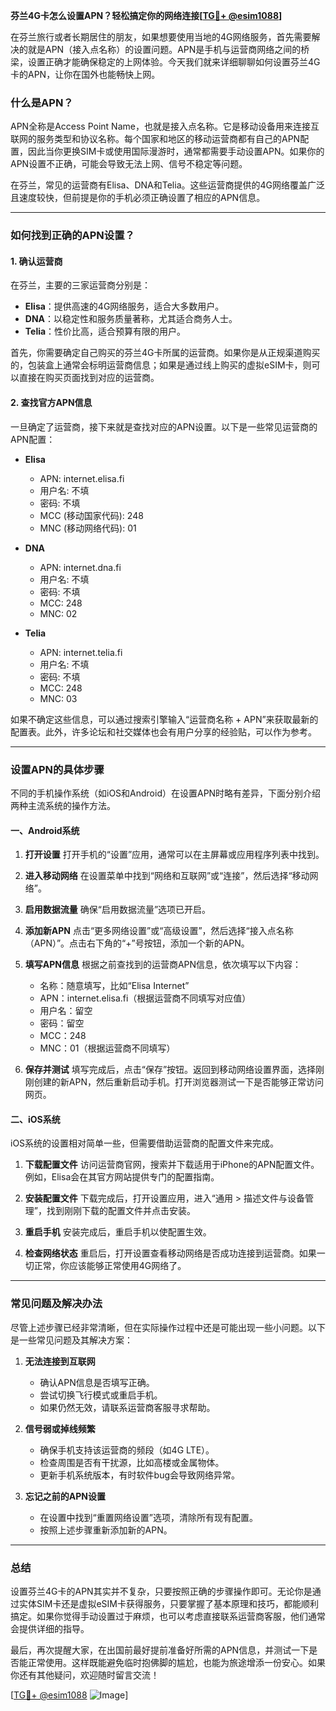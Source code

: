 **芬兰4G卡怎么设置APN？轻松搞定你的网络连接[[TG💪+ @esim1088](https://t.me/s/esim1088)]**

在芬兰旅行或者长期居住的朋友，如果想要使用当地的4G网络服务，首先需要解决的就是APN（接入点名称）的设置问题。APN是手机与运营商网络之间的桥梁，设置正确才能确保稳定的上网体验。今天我们就来详细聊聊如何设置芬兰4G卡的APN，让你在国外也能畅快上网。

### 什么是APN？

APN全称是Access Point Name，也就是接入点名称。它是移动设备用来连接互联网的服务类型和协议名称。每个国家和地区的移动运营商都有自己的APN配置，因此当你更换SIM卡或使用国际漫游时，通常都需要手动设置APN。如果你的APN设置不正确，可能会导致无法上网、信号不稳定等问题。

在芬兰，常见的运营商有Elisa、DNA和Telia。这些运营商提供的4G网络覆盖广泛且速度较快，但前提是你的手机必须正确设置了相应的APN信息。

---

### 如何找到正确的APN设置？

#### 1. **确认运营商**
在芬兰，主要的三家运营商分别是：
- **Elisa**：提供高速的4G网络服务，适合大多数用户。
- **DNA**：以稳定性和服务质量著称，尤其适合商务人士。
- **Telia**：性价比高，适合预算有限的用户。

首先，你需要确定自己购买的芬兰4G卡所属的运营商。如果你是从正规渠道购买的，包装盒上通常会标明运营商信息；如果是通过线上购买的虚拟eSIM卡，则可以直接在购买页面找到对应的运营商。

#### 2. **查找官方APN信息**
一旦确定了运营商，接下来就是查找对应的APN设置。以下是一些常见运营商的APN配置：

- **Elisa**
  - APN: internet.elisa.fi
  - 用户名: 不填
  - 密码: 不填
  - MCC (移动国家代码): 248
  - MNC (移动网络代码): 01

- **DNA**
  - APN: internet.dna.fi
  - 用户名: 不填
  - 密码: 不填
  - MCC: 248
  - MNC: 02

- **Telia**
  - APN: internet.telia.fi
  - 用户名: 不填
  - 密码: 不填
  - MCC: 248
  - MNC: 03

如果不确定这些信息，可以通过搜索引擎输入“运营商名称 + APN”来获取最新的配置表。此外，许多论坛和社交媒体也会有用户分享的经验贴，可以作为参考。

---

### 设置APN的具体步骤

不同的手机操作系统（如iOS和Android）在设置APN时略有差异，下面分别介绍两种主流系统的操作方法。

#### 一、Android系统

1. **打开设置**
   打开手机的“设置”应用，通常可以在主屏幕或应用程序列表中找到。

2. **进入移动网络**
   在设置菜单中找到“网络和互联网”或“连接”，然后选择“移动网络”。

3. **启用数据流量**
   确保“启用数据流量”选项已开启。

4. **添加新APN**
   点击“更多网络设置”或“高级设置”，然后选择“接入点名称（APN）”。点击右下角的“+”号按钮，添加一个新的APN。

5. **填写APN信息**
   根据之前查找到的运营商APN信息，依次填写以下内容：
   - 名称：随意填写，比如“Elisa Internet”
   - APN：internet.elisa.fi（根据运营商不同填写对应值）
   - 用户名：留空
   - 密码：留空
   - MCC：248
   - MNC：01（根据运营商不同填写）

6. **保存并测试**
   填写完成后，点击“保存”按钮。返回到移动网络设置界面，选择刚刚创建的新APN，然后重新启动手机。打开浏览器测试一下是否能够正常访问网页。

#### 二、iOS系统

iOS系统的设置相对简单一些，但需要借助运营商的配置文件来完成。

1. **下载配置文件**
   访问运营商官网，搜索并下载适用于iPhone的APN配置文件。例如，Elisa会在其官方网站提供专门的配置指南。

2. **安装配置文件**
   下载完成后，打开设置应用，进入“通用 > 描述文件与设备管理”，找到刚刚下载的配置文件并点击安装。

3. **重启手机**
   安装完成后，重启手机以使配置生效。

4. **检查网络状态**
   重启后，打开设置查看移动网络是否成功连接到运营商。如果一切正常，你应该能够正常使用4G网络了。

---

### 常见问题及解决办法

尽管上述步骤已经非常清晰，但在实际操作过程中还是可能出现一些小问题。以下是一些常见问题及其解决方案：

1. **无法连接到互联网**
   - 确认APN信息是否填写正确。
   - 尝试切换飞行模式或重启手机。
   - 如果仍然无效，请联系运营商客服寻求帮助。

2. **信号弱或掉线频繁**
   - 确保手机支持该运营商的频段（如4G LTE）。
   - 检查周围是否有干扰源，比如高楼或金属物体。
   - 更新手机系统版本，有时软件bug会导致网络异常。

3. **忘记之前的APN设置**
   - 在设置中找到“重置网络设置”选项，清除所有现有配置。
   - 按照上述步骤重新添加新的APN。

---

### 总结

设置芬兰4G卡的APN其实并不复杂，只要按照正确的步骤操作即可。无论你是通过实体SIM卡还是虚拟eSIM卡获得服务，只要掌握了基本原理和技巧，都能顺利搞定。如果你觉得手动设置过于麻烦，也可以考虑直接联系运营商客服，他们通常会提供详细的指导。

最后，再次提醒大家，在出国前最好提前准备好所需的APN信息，并测试一下是否能正常使用。这样既能避免临时抱佛脚的尴尬，也能为旅途增添一份安心。如果你还有其他疑问，欢迎随时留言交流！

[[TG💪+ @esim1088](https://t.me/s/esim1088) ![Image](https://i.postimg.cc/4NQfJmqS/Snipaste-2025-05-13-00-14-12.png)]